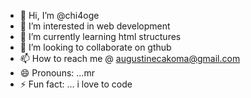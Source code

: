 - 👋 Hi, I’m @chi4oge
- 👀 I’m interested in web development 
- 🌱 I’m currently learning html structures
- 💞️ I’m looking to collaborate on gthub
- 📫 How to reach me @ augustinecakoma@gmail.com
- 😄 Pronouns: ...mr
- ⚡ Fun fact: ... i love to code

<!---
chi4oge/chi4oge is a ✨ special ✨ repository because its `README.md` (this file) appears on your GitHub profile.
You can click the Preview link to take a look at your changes.
--->

